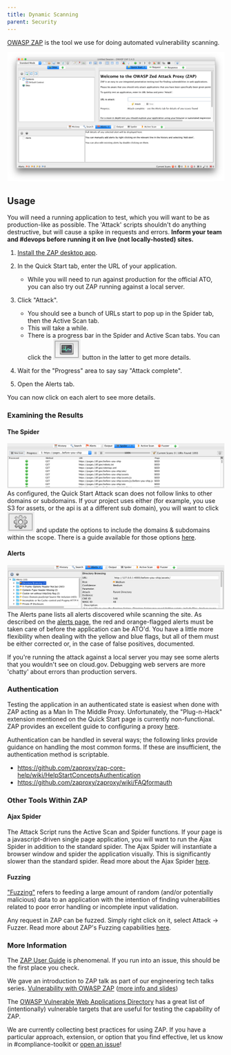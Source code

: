 ```yaml
---
title: Dynamic Scanning
parent: Security
---
```


[OWASP ZAP](https://www.owasp.org/index.php/OWASP_Zed_Attack_Proxy_Project) is the tool we use for doing automated vulnerability scanning.

![zap home screen](../../assets/images/zap_home.png)

## Usage

You will need a running application to test, which you will want to be as production-like as possible. The 'Attack' scripts shouldn't do anything destructive, but will cause a spike in requests and errors. **Inform your team and #devops before running it on live (not locally-hosted) sites.**

1. [Install the ZAP desktop app](https://github.com/zaproxy/zaproxy/wiki/Downloads).
1. In the Quick Start tab, enter the URL of your application.
    * While you will need to run against production for the official ATO, you can also try out ZAP running against a local server.

1. Click "Attack".
    * You should see a bunch of URLs start to pop up in the Spider tab, then the Active Scan tab.
    * This will take a while.
    * There is a progress bar in the Spider and Active Scan tabs. You can click the <img class="inline" src="../../assets/images/zap_graph.png" alt="small graph icon"/> button in the latter to get more details.
1. Wait for the "Progress" area to say say "Attack complete".
1. Open the Alerts tab.

You can now click on each alert to see more details.

### Examining the Results

#### The Spider

![spider results](../../assets/images/spider_results.png)
As configured, the Quick Start Attack scan does not follow links to other domains or subdomains. If your project uses either (for example, you use S3 for assets, or the api is at a different sub domain), you will want to click <img class="inline" src="../../assets/images/zap_options.png" alt="small options icon"/> and update the options to include the domains & subdomains within the scope. There is a guide available for those options [here](https://github.com/zaproxy/zap-core-help/wiki/HelpUiDialogsOptionsSpider).

#### Alerts

![alert results](../../assets/images/alert_results.png)
The Alerts pane lists all alerts discovered while scanning the site. As described on the [alerts page](../scanning#alerts), the red and orange-flagged alerts must be taken care of before the application can be ATO'd. You have a little more flexibility when dealing with the yellow and blue flags, but all of them must be either corrected or, in the case of false positives, documented.

If you're running the attack against a local server you may see some alerts that you wouldn't see on cloud.gov. Debugging web servers are more 'chatty' about errors than production servers.

### Authentication

Testing the application in an authenticated state is easiest when done with ZAP acting as a Man In The Middle Proxy. Unfortunately, the "Plug-n-Hack" extension mentioned on the Quick Start page is currently non-functional. ZAP provides an excellent guide to configuring a proxy [here](https://github.com/zaproxy/zap-core-help/wiki/HelpStartProxies).

Authentication can be handled in several ways; the following links provide guidance on handling the most common forms. If these are insufficient, the authentication method is scriptable.
 
* <https://github.com/zaproxy/zap-core-help/wiki/HelpStartConceptsAuthentication>
* <https://github.com/zaproxy/zaproxy/wiki/FAQformauth>

### Other Tools Within ZAP

#### Ajax Spider

The Attack Script runs the Active Scan and Spider functions. If your page is a javascript-driven single page application, you will want to run the Ajax Spider in addition to the standard spider. The Ajax Spider will instantiate a browser window and spider the application visually. This is significantly slower than the standard spider. Read more about the Ajax Spider [here](https://github.com/zaproxy/zap-core-help/wiki/HelpAddonsSpiderAjaxConcepts).

#### Fuzzing

["Fuzzing"](https://en.wikipedia.org/wiki/Fuzz_testing) refers to feeding a large amount of random (and/or potentially malicious) data to an application with the intention of finding vulnerabilities related to poor error handling or incomplete input validation. 

Any request in ZAP can be fuzzed. Simply right click on it, select Attack -> Fuzzer. Read more about ZAP's Fuzzing capabilities [here](https://github.com/zaproxy/zap-core-help/wiki/HelpAddonsFuzzConcepts).

### More Information

The [ZAP User Guide](https://github.com/zaproxy/zap-core-help/wiki) is phenomenal. If you run into an issue, this should be the first place you check.

We gave an introduction to ZAP talk as part of our engineering tech talks series. [Vulnerability with OWASP ZAP](https://www.youtube.com/watch?v=2Dp7pAvKHaM) ([more info and slides](https://github.com/18F/tech-talks/tree/master/vuln-scanning))

The [OWASP Vulnerable Web Applications Directory](https://www.owasp.org/index.php/OWASP_Vulnerable_Web_Applications_Directory_Project#tab=Main) has a great list of (intentionally) vulnerable targets that are useful for testing the capability of ZAP.

We are currently collecting best practices for using ZAP. If you have a particular approach, extension, or option that you find effective, let us know in #compliance-toolkit or [open an issue](https://github.com/18f/before-you-ship/issues/new)!

